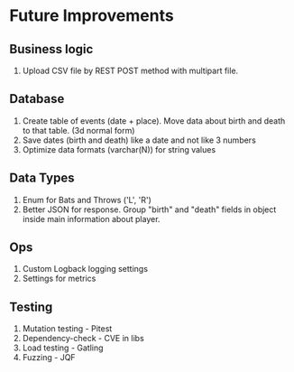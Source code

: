 # Future Improvements

## Business logic
1. Upload CSV file by REST POST method with multipart file.

## Database
1. Create table of events (date + place). Move data about birth and death to that table. (3d normal form)
2. Save dates (birth and death) like a date and not like 3 numbers
3. Optimize data formats (varchar(N)) for string values

## Data Types
1. Enum for Bats and Throws ('L', 'R')
2. Better JSON for response. Group "birth" and "death" fields in object inside main information about player.

## Ops
1. Custom Logback logging settings
2. Settings for metrics

## Testing
1. Mutation testing - Pitest
2. Dependency-check - CVE in libs
3. Load testing - Gatling
4. Fuzzing - JQF